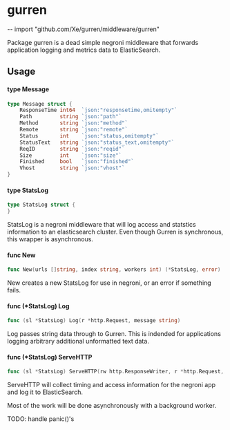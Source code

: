 # gurren
--
    import "github.com/Xe/gurren/middleware/gurren"

Package gurren is a dead simple negroni middleware that forwards application
logging and metrics data to ElasticSearch.

## Usage

#### type Message

```go
type Message struct {
	ResponseTime int64  `json:"responsetime,omitempty"`
	Path         string `json:"path"`
	Method       string `json:"method"`
	Remote       string `json:"remote"`
	Status       int    `json:"status,omitempty"`
	StatusText   string `json:"status_text,omitempty"`
	ReqID        string `json:"reqid"`
	Size         int    `json:"size"`
	Finished     bool   `json:"finished"`
	Vhost        string `json:"vhost"`
}
```


#### type StatsLog

```go
type StatsLog struct {
}
```

StatsLog is a negroni middleware that will log access and statstics information
to an elasticsearch cluster. Even though Gurren is synchronous, this wrapper is
asynchronous.

#### func  New

```go
func New(urls []string, index string, workers int) (*StatsLog, error)
```
New creates a new StatsLog for use in negroni, or an error if something fails.

#### func (*StatsLog) Log

```go
func (sl *StatsLog) Log(r *http.Request, message string)
```
Log passes string data through to Gurren. This is indended for applications
logging arbitrary additional unformatted text data.

#### func (*StatsLog) ServeHTTP

```go
func (sl *StatsLog) ServeHTTP(rw http.ResponseWriter, r *http.Request, next http.HandlerFunc)
```
ServeHTTP will collect timing and access information for the negroni app and log
it to ElasticSearch.

Most of the work will be done asynchronously with a background worker.

TODO: handle panic()'s
